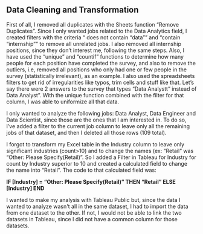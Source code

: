 ## Data Cleaning and Transformation

First of all, I removed all duplicates with the Sheets function “Remove Duplicates”. Since I only wanted jobs related to the Data Analytics field, I created filters with the criteria “ does not contain “data”” and “contain “internship””  to remove all unrelated jobs. I also removed all internship positions, since they don’t interest me, following the same steps. Also, I have used the “unique” and “countif” functions to determine how many people for each position have completed the survey, and also to remove the outliers, i.e, removed all positions who only had one or few people in the survey (statistically irrelevant), as an example. I also used the spreadsheets filters to get rid of irregularities like typos, trim cells and stuff like that. Let’s say there were 2 answers to the survey that types “Data Analystt” instead of Data Analyst”. With the unique function combined with the filter for that column, I was able to uniformize all that data.

I only wanted to analyze the following jobs: Data Analyst, Data Engineer and Data Scientist, since those are the ones that I am interested in. To do so, I’ve added a filter to the current job column to leave only all the remaining jobs of that dataset, and then I deleted all those rows (109 total).

I forgot to transform my Excel table in the Industry column to leave only significant industries (count>10) and to change the names (ex: “Retail” was “Other: Please Specify(Retail)”. So I added a Filter in Tableau for Industry for count by Industry superior to 10 and created a calculated field to change the name into “Retail”. The code to that calculated field was:

**IF [Industry] = “Other: Please Specify(Retail)” THEN “Retail” ELSE [Industry] END**

I wanted to make my analysis with Tableau Public but, since the data I wanted to analyze wasn't all in the same dataset, I had to import the data from one dataset to the other. If not, I would not be able to link the two datasets in Tableau, since I did not have a common column for those datasets.

